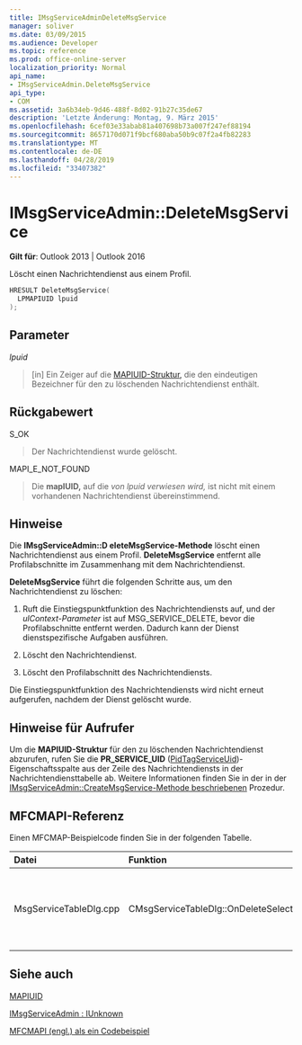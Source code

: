 ```yaml
---
title: IMsgServiceAdminDeleteMsgService
manager: soliver
ms.date: 03/09/2015
ms.audience: Developer
ms.topic: reference
ms.prod: office-online-server
localization_priority: Normal
api_name:
- IMsgServiceAdmin.DeleteMsgService
api_type:
- COM
ms.assetid: 3a6b34eb-9d46-488f-8d02-91b27c35de67
description: 'Letzte Änderung: Montag, 9. März 2015'
ms.openlocfilehash: 6cef03e33abab81a407698b73a007f247ef88194
ms.sourcegitcommit: 8657170d071f9bcf680aba50b9c07f2a4fb82283
ms.translationtype: MT
ms.contentlocale: de-DE
ms.lasthandoff: 04/28/2019
ms.locfileid: "33407382"
---
```

# <a name="imsgserviceadmindeletemsgservice"></a>IMsgServiceAdmin::DeleteMsgService

  
  
**Gilt für**: Outlook 2013 | Outlook 2016 
  
Löscht einen Nachrichtendienst aus einem Profil.
  
```cpp
HRESULT DeleteMsgService(
  LPMAPIUID lpuid
);
```

## <a name="parameters"></a>Parameter

 _lpuid_
  
> [in] Ein Zeiger auf die [MAPIUID-Struktur,](mapiuid.md) die den eindeutigen Bezeichner für den zu löschenden Nachrichtendienst enthält. 
    
## <a name="return-value"></a>Rückgabewert

S_OK 
  
> Der Nachrichtendienst wurde gelöscht.
    
MAPI_E_NOT_FOUND 
  
> Die **mapIUID,** auf die  _von lpuid verwiesen wird,_ ist nicht mit einem vorhandenen Nachrichtendienst übereinstimmend. 
    
## <a name="remarks"></a>Hinweise

Die **IMsgServiceAdmin::D eleteMsgService-Methode** löscht einen Nachrichtendienst aus einem Profil. **DeleteMsgService** entfernt alle Profilabschnitte im Zusammenhang mit dem Nachrichtendienst. 
  
 **DeleteMsgService** führt die folgenden Schritte aus, um den Nachrichtendienst zu löschen: 
  
1. Ruft die Einstiegspunktfunktion des Nachrichtendiensts auf, und der  _ulContext-Parameter_ ist auf MSG_SERVICE_DELETE, bevor die Profilabschnitte entfernt werden. Dadurch kann der Dienst dienstspezifische Aufgaben ausführen. 
    
2. Löscht den Nachrichtendienst.
    
3. Löscht den Profilabschnitt des Nachrichtendiensts.
    
Die Einstiegspunktfunktion des Nachrichtendiensts wird nicht erneut aufgerufen, nachdem der Dienst gelöscht wurde.
  
## <a name="notes-to-callers"></a>Hinweise für Aufrufer

Um die **MAPIUID-Struktur** für den zu löschenden Nachrichtendienst abzurufen, rufen Sie die **PR_SERVICE_UID** ([PidTagServiceUid](pidtagserviceuid-canonical-property.md))-Eigenschaftsspalte aus der Zeile des Nachrichtendiensts in der Nachrichtendiensttabelle ab. Weitere Informationen finden Sie in der in der [IMsgServiceAdmin::CreateMsgService-Methode beschriebenen](imsgserviceadmin-createmsgservice.md) Prozedur. 
  
## <a name="mfcmapi-reference"></a>MFCMAPI-Referenz

Einen MFCMAP-Beispielcode finden Sie in der folgenden Tabelle.
  
|**Datei**|**Funktion**|**Comment**|
|:-----|:-----|:-----|
|MsgServiceTableDlg.cpp  <br/> |CMsgServiceTableDlg::OnDeleteSelectedItem  <br/> |MFCMAPI verwendet die **IMsgServiceAdmin::D eleteMsgService-Methode,** um den ausgewählten Dienst zu löschen.  <br/> |
   
## <a name="see-also"></a>Siehe auch



[MAPIUID](mapiuid.md)
  
[IMsgServiceAdmin : IUnknown](imsgserviceadminiunknown.md)


[MFCMAPI (engl.) als ein Codebeispiel](mfcmapi-as-a-code-sample.md)

